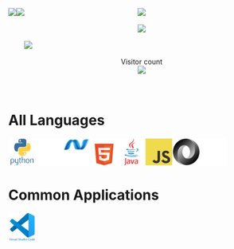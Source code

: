 <!-- <link rel="stylesheet" href="./css/style2.css" /> -->

<!-- my stats -->
<p>
    <a href="#">
        <img height=200 align="left"
            src="https://my-stats-43gk.vercel.app/api?username=jakefrommars64&show_icons=true&theme=cobalt&show=discussions_answered&include_all_commits=true" />
    </a>
    <a href="#">
        <img height=200 align="left"
            src="https://my-stats-43gk.vercel.app/api/top-langs/?username=jakefrommars64&langs_count=8&layout=donut&theme=cobalt&size_weight=0.5&count_weight=0.5&exclude_repo=jakefrommars64,jakefrommars64.github.io,Foam-PKMS-CMS" />
    </a>
</p>
<!-- top langs -->
<p>

</p>
<!-- streak stats -->
<p align="center">
    <img height=202
        src="https://github-readme-streak-stats-git-main-davids-projects-ad77adcc.vercel.app/?user=blocage&theme=cobalt" />
</p>
<!-- trophies -->
<p align="center">
  <img height=97 src="https://github-profile-trophy.vercel.app/?username=jakefrommars64&theme=cobalt&no-frame=true&title=Stars,Followers,Commits&column=-1"/>
</p>
<!-- snake -->
<a href=#><img src="https://github.com/jakefrommars64/jakefrommars64/blob/output/github-contribution-grid-snake-dark.svg"></a>

<!-- visitor count -->
<p align="center">
    Visitor count<br>
    <img src="https://profile-counter.glitch.me/_jakefrommars64/count.svg" />
</p>

<!-- `github-user-contribution.svg` generated courtesy of [snk](https://platane.me/snk/) -->

# <br>All Languages

<img src="assets/icons/python/python-original-wordmark.svg" title="Python" alt="Python" width="55" height="55" /><img src="assets/icons/denojs/denojs-original-wordmark-white.svg" title="DenoJS" alt="DenoJS" width="55" height="55" /><img src="assets/icons/dot-net/dot-net-original-wordmark-white.svg" title="Dot Net" alt="Dot Net" width="55" height="55" /><img src="assets/icons/html5/html5-original-wordmark-white.svg" title="HTML 5" alt="HTML 5" width="55" height="55" /><img src="assets/icons/java/java-original-wordmark.svg" title="Java" alt="Java" width="55" height="55" /><img src="assets/icons/javascript/javascript-original.svg" title="Javascript" alt="Javascript" width="55" height="55" /><img src="assets/icons/json/json-original.svg" title="JSON" alt="JSON" width="55" height="55" /><img src="assets/icons/markdown/markdown-original-white.svg" title="Markdown" alt="Markdown" width="55" height="55" />

# Common Applications

<img src="assets/icons/vscode/vscode-original-wordmark.svg" title="VSCode" alt="VSCode"
    width="55" height="55" />
